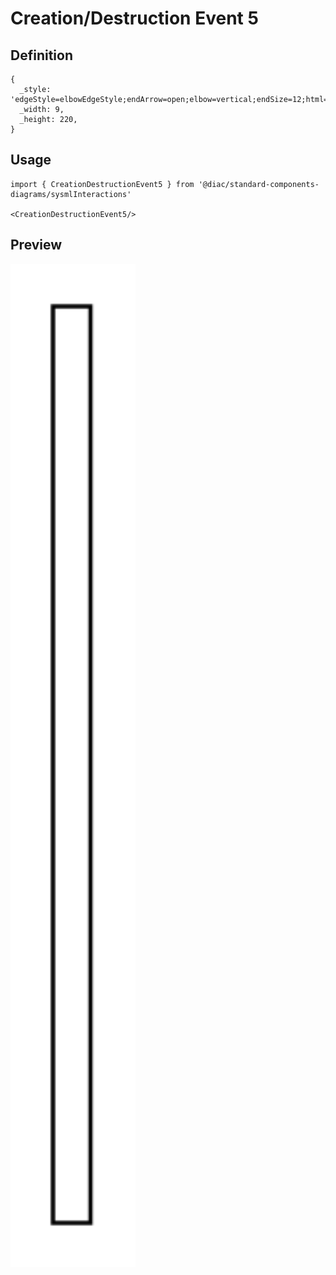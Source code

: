 # Creation/Destruction Event 5

## Definition

```
{
  _style: 'edgeStyle=elbowEdgeStyle;endArrow=open;elbow=vertical;endSize=12;html=1;rounded=0;',
  _width: 9,
  _height: 220,
}
```

## Usage

```
import { CreationDestructionEvent5 } from '@diac/standard-components-diagrams/sysmlInteractions'

<CreationDestructionEvent5/>
```

## Preview

<img src="./creation-destruction-event-5.png" width="200"/>
